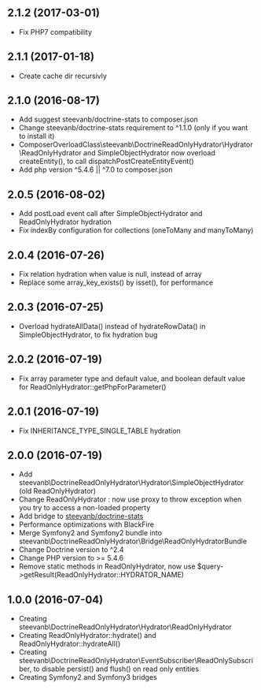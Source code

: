 2.1.2 (2017-03-01)
------------------

- Fix PHP7 compatibility

2.1.1 (2017-01-18)
------------------

- Create cache dir recursivly

2.1.0 (2016-08-17)
------------------

- Add suggest steevanb/doctrine-stats to composer.json
- Change steevanb/doctrine-stats requirement to ^1.1.0 (only if you want to install it)
- ComposerOverloadClass\steevanb\DoctrineReadOnlyHydrator\Hydrator\ReadOnlyHydrator and SimpleObjectHydrator now
overload createEntity(), to call dispatchPostCreateEntityEvent()
- Add php version ^5.4.6 || ^7.0 to composer.json

2.0.5 (2016-08-02)
------------------

- Add postLoad event call after SimpleObjectHydrator and ReadOnlyHydrator hydration
- Fix indexBy configuration for collections (oneToMany and manyToMany)

2.0.4 (2016-07-26)
------------------

- Fix relation hydration when value is null, instead of array
- Replace some array_key_exists() by isset(), for performance

2.0.3 (2016-07-25)
------------------

- Overload hydrateAllData() instead of hydrateRowData() in SimpleObjectHydrator, to fix hydration bug

2.0.2 (2016-07-19)
------------------

- Fix array parameter type and default value, and boolean default value for ReadOnlyHydrator::getPhpForParameter()

2.0.1 (2016-07-19)
------------------

- Fix INHERITANCE_TYPE_SINGLE_TABLE hydration

2.0.0 (2016-07-19)
------------------

- Add steevanb\DoctrineReadOnlyHydrator\Hydrator\SimpleObjectHydrator (old ReadOnlyHydrator)
- Change ReadOnlyHydrator : now use proxy to throw exception when you try to access a non-loaded property
- Add bridge to [steevanb/doctrine-stats](https://github.com/steevanb/doctrine-stats)
- Performance optimizations with BlackFire
- Merge Symfony2 and Symfony2 bundle into steevanb\DoctrineReadOnlyHydrator\Bridge\ReadOnlyHydratorBundle
- Change Doctrine version to ^2.4
- Change PHP version to >= 5.4.6
- Remove static methods in ReadOnlyHydrator, now use $query->getResult(ReadOnlyHydrator::HYDRATOR_NAME)

1.0.0 (2016-07-04)
------------------

- Creating steevanb\DoctrineReadOnlyHydrator\Hydrator\ReadOnlyHydrator
- Creating ReadOnlyHydrator::hydrate() and ReadOnlyHydrator::hydrateAll()
- Creating steevanb\DoctrineReadOnlyHydrator\EventSubscriber\ReadOnlySubscriber, to disable persist() and flush() on read only entities
- Creating Symfony2 and Symfony3 bridges
